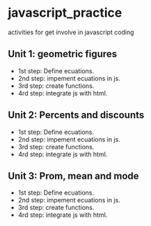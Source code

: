 # javascript_practice
activities for get involve in javascript coding

## Unit 1: geometric figures
 
- 1st step: Define ecuations.
- 2nd step: impement ecuations in js.
- 3rd step: create functions.
- 4rd step: integrate js with html.

## Unit 2: Percents and discounts

- 1st step: Define ecuations.
- 2nd step: impement ecuations in js.
- 3rd step: create functions.
- 4rd step: integrate js with html.

## Unit 3: Prom, mean and mode

- 1st step: Define ecuations.
- 2nd step: impement ecuations in js.
- 3rd step: create functions.
- 4rd step: integrate js with html.